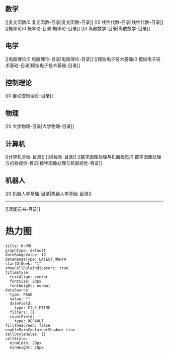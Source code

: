 ## 数学
[[复变函数/0 复变函数-目录|复变函数-目录]]
[[0 线性代数-目录|线性代数-目录]]
[[概率论/0 概率论-目录|概率论-目录]]
[[0 离散数学-目录|离散数学-目录]]

## 电学
[[电路理论/0 电路理论-目录|电路理论-目录]]
[[模拟电子技术基础/0 模拟电子技术基础-目录|模拟电子技术基础-目录]]

## 控制理论
[[0 自动控制理论-目录]]

## 物理
[[0 大学物理-目录|大学物理-目录]]

## 计算机
[[计算机基础-目录]]
[[树莓派-目录]]
[[数字图像处理与机器视觉/0 数字图像处理与机器视觉-目录|数字图像处理与机器视觉-目录]]

## 机器人
[[0 机器人学基础-目录|机器人学基础-目录]]

---
[[鸢尾花书-目录]]

# 热力图
```contributionGraph
title: M-P库
graphType: default
dateRangeValue: 12
dateRangeType: LATEST_MONTH
startOfWeek: "1"
showCellRuleIndicators: true
titleStyle:
  textAlign: center
  fontSize: 20px
  fontWeight: normal
dataSource:
  type: PAGE
  value: ""
  dateField:
    type: FILE_MTIME
  filters: []
  countField:
    type: DEFAULT
fillTheScreen: false
enableMainContainerShadow: true
cellStyleRules: []
cellStyle:
  minWidth: 20px
  minHeight: 20px

```

